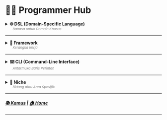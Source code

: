 # 🧑‍💻 Programmer Hub

<details>
  <summary>
    <strong>🌐 DSL (Domain-Specific Language)</strong>
    <div style="font-size: 11px; color: grey; margin-left: 24px;"><i>Bahasa untuk Domain Khusus</i></div>
  </summary>
  <div style="padding-left: 25px; margin-top: 8px;">

- **[📍 Lihat Konsep Domain Spesifik](./konsep/domain/README.md)**

- **⚙️ System**
  - [🧬 C/C++](./domain-spesifik/system/C/README.md)
  - [🦀 Rust](./domain-spesifik/system/Rust/README.md)

- **🧩 Embedded & Scripting**
  - [🌙 Lua](./domain-spesifik/embeddeble/lua/README.md)
  - [🖥️ Bash/Shell](./domain-spesifik/embeddeble/bash/README.md)

- **🤖 AI & 🧠 ML**
  - [📊 R](./domain-spesifik/ai-ml/R/README.md)
  - [🐍 Python](./domain-spesifik/ai-ml/python/README.md)

- **📱 Mobile**
  - [🧊 Dart](./domain-spesifik/mobile/google/dart/README.md)

- **🪙 Crypto**
  - [Solidity](./domain-spesifik/crypto/solidity/README.md)

  </div>
</details>

---

<details>
  <summary>
    <strong>🧰 Framework</strong>
    <div style="font-size: 11px; color: grey; margin-left: 24px;"><i>Kerangka Kerja</i></div>
  </summary>
  <div style="padding-left: 25px; margin-top: 8px;">

- **[ℹ️ Tentang Framework](./framework/README.md)**
- [🦋 Flutter](./framework/flutter/README.md)
- [❤️ Love2D](./framework/love2d/README.md)

  </div>
</details>

---

<details>
  <summary>
    <strong>⌨️ CLI (Command-Line Interface)</strong>
    <div style="font-size: 11px; color: grey; margin-left: 24px;"><i>Antarmuka Baris Perintah</i></div>
  </summary>
  <div style="padding-left: 25px; margin-top: 8px;">

- **[📍 Lihat Konsep CLI](../CLI/terminal/README.md)**
- **Sistem Operasi:**
  - [🚀 Linux Console (Termux)](../CLI/terminal/README.md)
  - [🚀 Windows PowerShell](../CLI/windows/powershell/README.md)

  </div>
</details>

---

<details>
  <summary>
    <strong>🎯 Niche</strong>
    <div style="font-size: 11px; color: grey; margin-left: 24px;"><i>Bidang atau Area Spesifik</i></div>
  </summary>
  <div style="padding-left: 25px; margin-top: 8px;">

- [ℹ️ Tentang](./konsep/domain/README.md)
- [📝 Neovim Plugin](./domain-spesifik/embeddeble/lua/nich/plugin/neovim/README.md)
- [♻️ Dart CLI](./domain-spesifik/mobile/google/dart/nich/cli/README.md)

  </div>
</details>

---

##### [📚 Kamus](../kamus/README.md)  |  [🏠 Home](../README.md)

---
